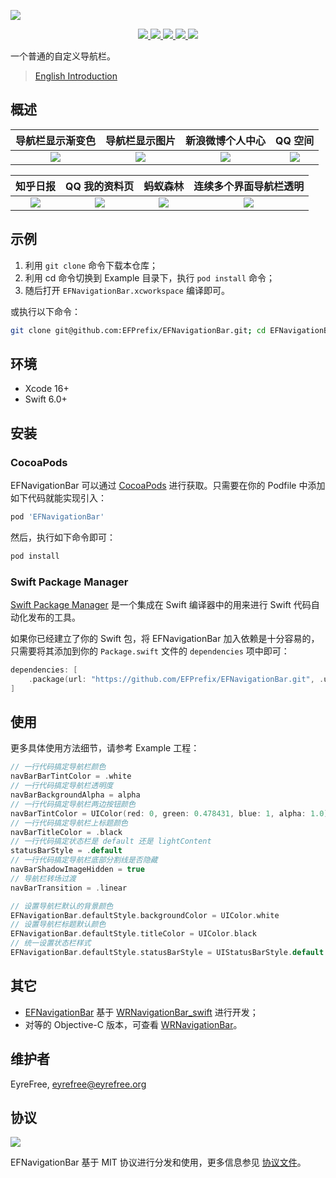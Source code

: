 ![](https://github.com/EFPrefix/EFNavigationBar/blob/master/Assets/EFNavigationBar.png)

<p align="center">
    <a href="https://swiftpackageindex.com/EFPrefix/EFNavigationBar">
        <img src="https://img.shields.io/badge/SPM-ready-orange.svg">
    </a>
    <a href="https://cocoapods.org/pods/EFNavigationBar">
    	<img src="https://img.shields.io/cocoapods/v/EFNavigationBar.svg?style=flat">
    </a>
    <a href="https://cocoapods.org/pods/EFNavigationBar">
    	<img src="https://img.shields.io/cocoapods/p/EFNavigationBar.svg?style=flat">
    </a>
    <a href="https://github.com/apple/swift">
    	<img src="https://img.shields.io/badge/language-swift-orange.svg">
    </a>
    <a href="https://raw.githubusercontent.com/EFPrefix/EFNavigationBar/master/LICENSE">
    	<img src="https://img.shields.io/cocoapods/l/EFNavigationBar.svg?style=flat">
    </a>
</p>

一个普通的自定义导航栏。

> [English Introduction](README.md)

## 概述

|导航栏显示渐变色|导航栏显示图片|新浪微博个人中心|QQ 空间|
|:-:|:-:|:-:|:-:|
|![](https://github.com/EFPrefix/EFNavigationBar/blob/master/Assets/导航栏显示渐变色.gif)|![](https://github.com/EFPrefix/EFNavigationBar/blob/master/Assets/导航栏显示图片.gif)|![](https://github.com/EFPrefix/EFNavigationBar/blob/master/Assets/新浪微博个人中心.gif)|![](https://github.com/EFPrefix/EFNavigationBar/blob/master/Assets/qq空间.gif)|

|知乎日报|QQ 我的资料页|蚂蚁森林|连续多个界面导航栏透明|
|:-:|:-:|:-:|:-:|
|![](https://github.com/EFPrefix/EFNavigationBar/blob/master/Assets/知乎日报.gif)|![](https://github.com/EFPrefix/EFNavigationBar/blob/master/Assets/QQ我的资料页.gif)|![](https://github.com/EFPrefix/EFNavigationBar/blob/master/Assets/蚂蚁森林.gif)|![](https://github.com/EFPrefix/EFNavigationBar/blob/master/Assets/连续多个界面导航栏透明.gif)|

## 示例

1. 利用 `git clone` 命令下载本仓库；
2. 利用 cd 命令切换到 Example 目录下，执行 `pod install` 命令；
3. 随后打开 `EFNavigationBar.xcworkspace` 编译即可。

或执行以下命令：

```bash
git clone git@github.com:EFPrefix/EFNavigationBar.git; cd EFNavigationBar/Example; pod install; open EFNavigationBar.xcworkspace
```

## 环境

- Xcode 16+
- Swift 6.0+

## 安装

### CocoaPods

EFNavigationBar 可以通过 [CocoaPods](http://cocoapods.org) 进行获取。只需要在你的 Podfile 中添加如下代码就能实现引入：

```ruby
pod 'EFNavigationBar'
```

然后，执行如下命令即可：

```bash
pod install
```

### Swift Package Manager

[Swift Package Manager](https://swift.org/package-manager/) 是一个集成在 Swift 编译器中的用来进行 Swift 代码自动化发布的工具。

如果你已经建立了你的 Swift 包，将 EFNavigationBar 加入依赖是十分容易的，只需要将其添加到你的 `Package.swift` 文件的 `dependencies` 项中即可：

```swift
dependencies: [
    .package(url: "https://github.com/EFPrefix/EFNavigationBar.git", .upToNextMinor(from: "6.0.0.0"))
]
```

## 使用

更多具体使用方法细节，请参考 Example 工程：

```swift
// 一行代码搞定导航栏颜色
navBarBarTintColor = .white
// 一行代码搞定导航栏透明度
navBarBackgroundAlpha = alpha
// 一行代码搞定导航栏两边按钮颜色
navBarTintColor = UIColor(red: 0, green: 0.478431, blue: 1, alpha: 1.0)
// 一行代码搞定导航栏上标题颜色
navBarTitleColor = .black
// 一行代码搞定状态栏是 default 还是 lightContent
statusBarStyle = .default
// 一行代码搞定导航栏底部分割线是否隐藏
navBarShadowImageHidden = true
// 导航栏转场过渡
navBarTransition = .linear

// 设置导航栏默认的背景颜色
EFNavigationBar.defaultStyle.backgroundColor = UIColor.white
// 设置导航栏标题默认颜色
EFNavigationBar.defaultStyle.titleColor = UIColor.black
// 统一设置状态栏样式
EFNavigationBar.defaultStyle.statusBarStyle = UIStatusBarStyle.default
```

## 其它

- [EFNavigationBar](https://github.com/EFPrefix/EFNavigationBar) 基于 [WRNavigationBar_swift](https://github.com/wangrui460/WRNavigationBar_swift/commit/a445f74ac57d675f87a60a49a745c5a3b01b6324) 进行开发；
- 对等的 Objective-C 版本，可查看 [WRNavigationBar](https://github.com/wangrui460/WRNavigationBar)。

## 维护者

EyreFree, eyrefree@eyrefree.org

## 协议

<img src="https://upload.wikimedia.org/wikipedia/commons/thumb/f/f8/License_icon-mit-88x31-2.svg/128px-License_icon-mit-88x31-2.svg.png">

EFNavigationBar 基于 MIT 协议进行分发和使用，更多信息参见 [协议文件](https://github.com/EFPrefix/EFNavigationBar/blob/master/LICENSE)。
